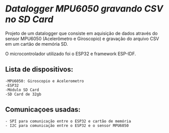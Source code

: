 # _Datalogger MPU6050 gravando CSV no SD Card_

Projeto de um datalogger que consiste em aquisição de dados através do sensor MPU6050 (Acelerômetro e Giroscopio) e gravação do arquivo CSV em um cartão de memória SD.

O microcontrolador utilizado foi o ESP32 e framework ESP-IDF.

## Lista de dispositivos:
    
    -MPU6050: Giroscopio e Acelerometro
    -ESP32
    -Módulo SD Card 
    -SD Card de 32gb

## Comunicaçoes usadas:

    - SPI para comunicação entre o ESP32 e cartão de memória
    - I2C para comunicação entre o ESP32 e o sensor MPU6050



